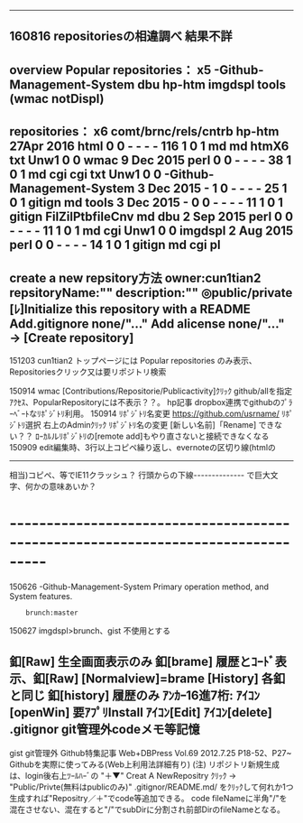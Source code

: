 --------------------------
160816 repositoriesの相違調べ 結果不詳
  ------
overview Popular repositories： x5  -Github-Management-System  dbu  hp-htm  imgdspl  tools  (wmac notDispl)
  ------
repositories： x6							comt/brnc/rels/cntrb
hp-htm				27Apr 2016	html	0 0 - - - -    116 1 0 1	md md htmX6 txt			Unw1 0 0
wmac				9 Dec 2015	perl	0 0 - - - - 	38 1 0 1	md cgi cgi txt			Unw1 0 0
-Github-Management-System	3 Dec 2015	-	1 0 - - - -	25 1 0 1	gitign md
tools				3 Dec 2015	-	0 0 - - - - 	11 1 0 1	gitign FilZilPtbfileCnv md
dbu				2 Sep 2015	perl	0 0 - - - - 	11 1 0 1	md cgi				Unw1 0 0
imgdspl				2 Aug 2015	perl	0 0 - - - - 	14 1 0 1	gitign md cgi pl
  ------
create a new repsitory方法
owner:cun1tian2 repsitoryName:"" description:"" ◎public/private  [ﾚ]Initialize this repository with a README 
Add.gitignore none/"..."  Add alicense none/"..."   → [Create repository]
--------------------------
151203 cun1tian2 トップページには Popular repositories のみ表示、Repositoriesクリック又は要リポジトリ検索

150914 wmac [Contributions/Repositorie/Publicactivity]ｸﾘｯｸ github/allを指定ｱｸｾｽ、PopularRepositoryには不表示？？。
       hp記事 dropbox連携でgithubのﾌﾟﾗｰﾍﾞｰﾄなﾘﾎﾟｼﾞﾄﾘ利用。
150914 ﾘﾎﾟｼﾞﾄﾘ名変更 https://github.com/usrname/ ﾘﾎﾟｼﾞﾄﾘ選択 右上のAdminｸﾘｯｸ ﾘﾎﾟｼﾞﾄﾘ名の変更 [新しい名前]「Rename] できない？？
       ﾛｰｶﾙルﾘﾎﾟｼﾞﾄﾘの[remote add]もやり直さないと接続できなくなる
150909 edit編集時、3行以上コピペ繰り返し、evernoteの区切り線(htmlの<hr>相当)コピペ、等でIE11クラッシュ？
       行頭からの下線-------------- で巨大文字、何かの意味あいか？
# ---------------------------------------------------------------------------------
150626 -Github-Management-System Primary operation method, and System features.

        brunch:master
150627 imgdspl>brunch、gist	不使用とする

釦[Raw]		生全画面表示のみ
釦[brame]	履歴とｺｰﾄﾞ表示、釦[Raw] [Normalview]=brame [History] 各釦と同じ
釦[history]	履歴のみ ｱﾝｶｰ16進7桁:
ｱｲｺﾝ[openWin]   要ｱﾌﾟﾘInstall
ｱｲｺﾝ[Edit]
ｱｲｺﾝ[delete]
.gitignor	git管理外codeメモ等記憶
 --------------------------------------
gist		git管理外
Github特集記事 Web+DBPress Vol.69 2012.7.25 P18-52、P27~ Githubを実際に使ってみる(Web上利用法詳細有り)
(注) リポジトリ新規生成は、login後右上ﾂｰﾙﾊｰﾞの "＋▼" Creat A NewRepositry ｸﾘｯｸ → "Public/Privte(無料はpublicのみ)" .gitignor/README.md/ をｸﾘｯｸして何れか1つ生成すれば"Repositry／＋"でcode等追加できる。
     code fileNameに半角"/"を混在させない、混在すると"/"でsubDirに分割され前部DirのfileNameとなる。
